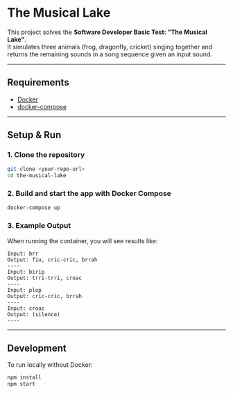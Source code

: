# The Musical Lake

This project solves the **Software Developer Basic Test: "The Musical Lake"**.  
It simulates three animals (frog, dragonfly, cricket) singing together and returns the remaining sounds in a song sequence given an input sound.

---

## Requirements
- [Docker](https://docs.docker.com/get-docker/) 
- [docker-compose](https://docs.docker.com/compose/install/) 

---

## Setup & Run

### 1. Clone the repository
```bash
git clone <your-repo-url>
cd the-musical-lake
```

### 2. Build and start the app with Docker Compose
```bash
docker-compose up 
```

### 3. Example Output
When running the container, you will see results like:
```
Input: brr
Output: fiu, cric-cric, brrah
----
Input: birip
Output: trri-trri, croac
----
Input: plop
Output: cric-cric, brrah
----
Input: croac
Output: (silence)
----
```

---

## Development
To run locally without Docker:
```bash
npm install
npm start
```
